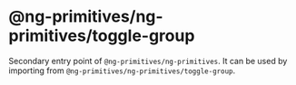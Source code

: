 # @ng-primitives/ng-primitives/toggle-group

Secondary entry point of `@ng-primitives/ng-primitives`. It can be used by importing from `@ng-primitives/ng-primitives/toggle-group`.
